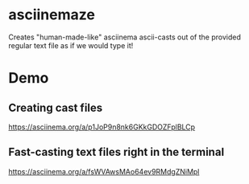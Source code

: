 # asciinemaze
Creates "human-made-like" asciinema ascii-casts out of the provided regular text file as if we would type it!

# Demo

Creating cast files
-------------------

https://asciinema.org/a/p1JoP9n8nk6GKkGDOZFplBLCp

Fast-casting text files right in the terminal
---------------------------------------------

https://asciinema.org/a/fsWVAwsMAo64ev9RMdgZNiMpl
